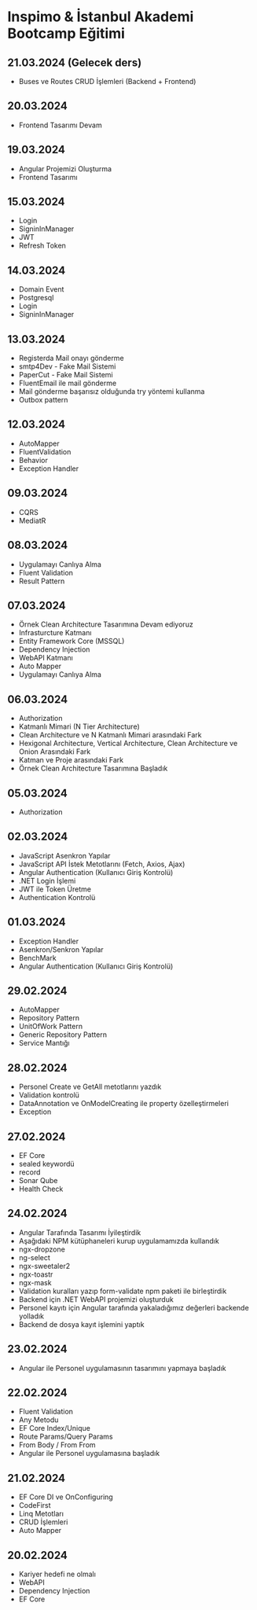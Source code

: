 # Inspimo & İstanbul Akademi Bootcamp Eğitimi

## 21.03.2024 (Gelecek ders) 
- Buses ve Routes CRUD İşlemleri (Backend + Frontend)

## 20.03.2024
- Frontend Tasarımı Devam

## 19.03.2024
- Angular Projemizi Oluşturma
- Frontend Tasarımı

## 15.03.2024
- Login
- SigninInManager
- JWT
- Refresh Token

## 14.03.2024
- Domain Event
- Postgresql
- Login
- SigninInManager

## 13.03.2024
- Registerda Mail onayı gönderme
- smtp4Dev - Fake Mail Sistemi
- PaperCut - Fake Mail Sistemi
- FluentEmail ile mail gönderme
- Mail gönderme başarısız olduğunda try yöntemi kullanma
- Outbox pattern

## 12.03.2024
- AutoMapper
- FluentValidation
- Behavior
- Exception Handler

## 09.03.2024
- CQRS
- MediatR

## 08.03.2024
- Uygulamayı Canlıya Alma
- Fluent Validation
- Result Pattern

## 07.03.2024
- Örnek Clean Architecture Tasarımına Devam ediyoruz
- Infrasturcture Katmanı
- Entity Framework Core (MSSQL)
- Dependency Injection
- WebAPI Katmanı
- Auto Mapper
- Uygulamayı Canlıya Alma

## 06.03.2024
- Authorization
- Katmanlı Mimari (N Tier Architecture)
- Clean Architecture ve N Katmanlı Mimari arasındaki Fark
- Hexigonal Architecture, Vertical Architecture, Clean Architecture ve Onion Arasındaki Fark
- Katman ve Proje arasındaki Fark
- Örnek Clean Architecture Tasarımına Başladık

## 05.03.2024
- Authorization

## 02.03.2024
- JavaScript Asenkron Yapılar
- JavaScript API İstek Metotlarını (Fetch, Axios, Ajax)
- Angular Authentication (Kullanıcı Giriş Kontrolü)
- .NET Login İşlemi
- JWT ile Token Üretme
- Authentication Kontrolü

## 01.03.2024
- Exception Handler
- Asenkron/Senkron Yapılar
- BenchMark
- Angular Authentication (Kullanıcı Giriş Kontrolü)

## 29.02.2024
- AutoMapper
- Repository Pattern
- UnitOfWork Pattern
- Generic Repository Pattern
- Service Mantığı

## 28.02.2024
- Personel Create ve GetAll metotlarını yazdık
- Validation kontrolü
- DataAnnotation ve OnModelCreating ile property özelleştirmeleri
- Exception

## 27.02.2024
- EF Core
- sealed keywordü
- record
- Sonar Qube
- Health Check

## 24.02.2024
- Angular Tarafında Tasarımı İyileştirdik
- Aşağıdaki NPM kütüphaneleri kurup uygulamamızda kullandık
- ngx-dropzone
- ng-select 
- ngx-sweetaler2
- ngx-toastr
- ngx-mask
- Validation kuralları yazıp form-validate npm paketi ile birleştirdik
- Backend için .NET WebAPI projemizi oluşturduk
- Personel kayıtı için Angular tarafında yakaladığımız değerleri backende yolladık
- Backend de dosya kayıt işlemini yaptık

## 23.02.2024
- Angular ile Personel uygulamasının tasarımını yapmaya başladık

## 22.02.2024
- Fluent Validation
- Any Metodu
- EF Core Index/Unique
- Route Params/Query Params
- From Body / From From
- Angular ile Personel uygulamasına başladık

## 21.02.2024
- EF Core DI ve OnConfiguring
- CodeFirst
- Linq Metotları
- CRUD İşlemleri
- Auto Mapper

## 20.02.2024
- Kariyer hedefi ne olmalı
- WebAPI
- Dependency Injection
- EF Core
